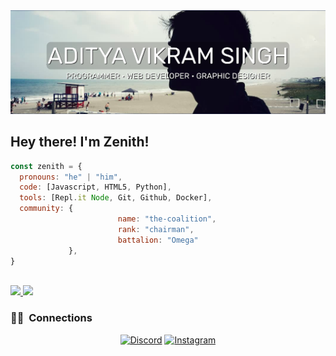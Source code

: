 <img src="https://raw.githubusercontent.com/AVS1508/AVS1508/master/assets/Aditya%20Vikram%20Singh%20Banner.png">

<h2> Hey there! I'm Zenith!</h2>

```javascript
const zenith = {
  pronouns: "he" | "him",
  code: [Javascript, HTML5, Python],
  tools: [Repl.it Node, Git, Github, Docker],
  community: {
                        name: "the-coalition",
                        rank: "chairman",
                        battalion: "Omega"
             },
}
```

<br/>

<a href="https://github.com/AVS1508">
  <img height="180em" src="https://github-readme-stats.vercel.app/api?username=c4-zenith&theme=buefy&show_icons=true" />
  <img height="180em" src="https://github-readme-stats.vercel.app/api/top-langs/?username=c4-zenith&theme=buefy&layout=compact" />
</a>

<br/>

<h3> 🤝🏻 &nbsp;Connections </h3>

<p align="center">
<a href="https://discord.gg/P3DjqZYw2Z"><img alt="Discord" src="https://img.shields.io/badge/Discord-The_Coalition-blue?style=flat-square&logo=discord"></a>
<a href="https://www.instagram.com/zxnxth._/"><img alt="Instagram" src="https://img.shields.io/badge/Instagram-zxnxth.__-blue?style=flat-square&logo=instagram"></a>
